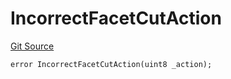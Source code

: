 # IncorrectFacetCutAction
[Git Source](https://github.com/thrackle-io/rules-protocol/blob/1ab1db06d001c0ea3265ec49b85ddd9394430302/src/economic/ruleProcessor/RuleProcessorDiamondLib.sol)


```solidity
error IncorrectFacetCutAction(uint8 _action);
```

